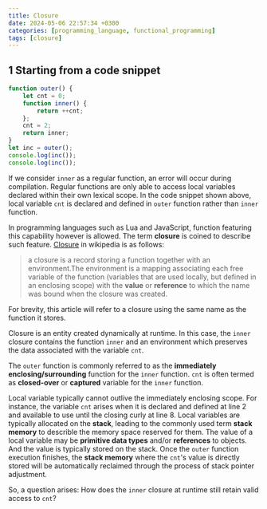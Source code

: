 ```yaml
---
title: Closure
date: 2024-05-06 22:57:34 +0300
categories: [programming_language, functional_programming]
tags: [closure]
---
```


## 1 Starting from a code snippet
```js
function outer() {
    let cnt = 0;
    function inner() {
        return ++cnt;
    };
    cnt = 2;
    return inner;
}
let inc = outer();
console.log(inc());
console.log(inc());
```
If we consider `inner` as a regular function, an error will occur during compilation.
Regular functions are only able to access local variables declared within their own lexical scope.
In the code snippet shown above, local variable `cnt` is declared and defined in `outer` function rather than `inner` function.

In programming languages such as Lua and JavaScript, function featuring this capability however is allowed.
The term **closure** is coined to describe such feature.
[Closure](https://en.wikipedia.org/wiki/Closure_(computer_programming)) in wikipedia is as follows:

> a closure is a record storing a function together with an environment.The environment is a mapping associating each free variable of the function (variables that are used locally, but defined in an enclosing scope) with the **value** or **reference** to which the name was bound when the closure was created.

For brevity, this article will refer to a closure using the same name as the function it stores.

Closure is an entity created dynamically at runtime. In this case, the `inner` closure contains the function `inner` and an environment which preserves the data associated with the variable `cnt`.

The `outer` function is commonly referred to as the **immediately enclosing/surrounding** function for the `inner` function.
`cnt` is often termed as **closed-over** or **captured** variable for the `inner` function.


Local variable typically cannot outlive the immediately enclosing scope. For instance, the variable `cnt` arises when it is declared and defined at line 2 and available to use until the closing curly at line 8. Local variables are typically allocated on the **stack**, leading to the commonly used term **stack memory** to describle the memory space reserved for them. The value of a local variable may be **primitive data types** and/or **references** to objects. And the value is typically stored on the stack. Once the `outer` function execution finishes, the **stack memory** where the `cnt`'s value is directly stored will be automatically reclaimed through the process of stack pointer adjustment.

So, a question arises: How does the `inner` closure at runtime still retain valid access to `cnt`?